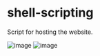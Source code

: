 # shell-scripting

Script for hosting the website.

![image](https://user-images.githubusercontent.com/99461999/180093479-9d578681-3adb-4c22-9839-ca5145ba4069.png)
![image](https://user-images.githubusercontent.com/99461999/180093602-5e413e28-c63a-421d-94b1-3af4253b834e.png)

